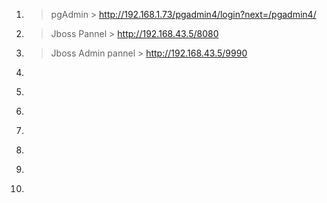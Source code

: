 
1. > pgAdmin > http://192.168.1.73/pgadmin4/login?next=/pgadmin4/
2. > Jboss Pannel > http://192.168.43.5/8080
3. > Jboss Admin pannel > http://192.168.43.5/9990
4. >
5. >
6. >
7. >
8. >
9. >
10. >
>
